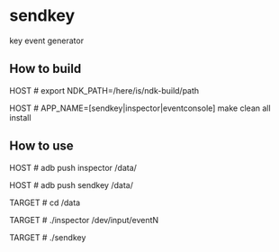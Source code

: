 # sendkey
key event generator

## How to build

HOST # export NDK_PATH=/here/is/ndk-build/path

HOST # APP_NAME=[sendkey|inspector|eventconsole] make clean all install

## How to use

HOST # adb push inspector /data/

HOST # adb push sendkey /data/

TARGET # cd /data

TARGET # ./inspector /dev/input/eventN

TARGET # ./sendkey
